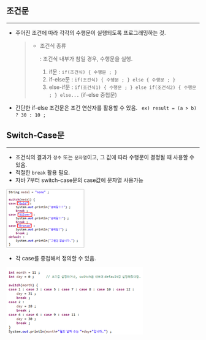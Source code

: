 ## 조건문

---

* 주어진 조건에 따라 각각의 수행문이 실행되도록 프로그래밍하는 것.

    >* 조건식 종류
    >
    >    : 조건식 내부가 참일 경우, 수행문을 실행.
    >
    >    1. if문         :  `if(조건식) { 수행문 ; }`
    >    2. if-else문  :  `if(조건식) { 수행문 ; } else { 수행문 ; }`
    >    3. else-if문  :   `if(조건식1) { 수행문 ; } else if(조건식2) { 수행문 ; } else...` (if-else 중첩문)

* 간단한 if-else 조건문은 조건 연산자를 활용할 수 있음. ` ex) result = (a > b) ? 30 : 10 ;`




## Switch-Case문

---

* 조건식의 결과가 `정수` 또는 `문자열`이고, 그 값에 따라 수행문이 결정될 때 사용할 수 있음.
* 적절한 `break` 활용 필요.
* 자바 7부터 switch-case문의 case값에 문자열 사용가능

<img src="images/image-20200808112837150.png" alt="image-20200808112837150" style="zoom:80%;" />

* 각 case를 중첩해서 정의할 수 있음.

![image-20200808112854088](images/image-20200808112854088.png)



